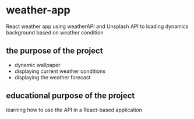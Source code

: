 # weather-app
React weather app using weatherAPI and Unsplash API to loading dynamics background based on weather condition
## the purpose of the project
- dynamic wallpaper
- displaying current weather conditions
- displaying the weather forecast
## educational purpose of the project
learning how to use the API in a React-based application
